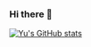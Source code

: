 ### Hi there 👋
[![Yu's GitHub stats](https://github-readme-stats.vercel.app/api?username=IdealistYu)](https://github.com/anuraghazra/github-readme-stats)









<!--
**IdealistYu/IdealistYu** is a ✨ _special_ ✨ repository because its `README.md` (this file) appears on your GitHub profile.

Here are some ideas to get you started:

- 🔭 I’m currently working on ...
- 🌱 I’m currently learning ...
- 👯 I’m looking to collaborate on ...
- 🤔 I’m looking for help with ...
- 💬 Ask me about ...
- 📫 How to reach me: ...
- 😄 Pronouns: ...
- ⚡ Fun fact: ...
-->
